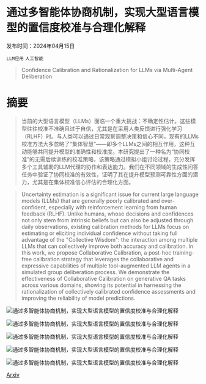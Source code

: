 # 通过多智能体协商机制，实现大型语言模型的置信度校准与合理化解释

发布时间：2024年04月15日

`LLM应用` `人工智能`

> Confidence Calibration and Rationalization for LLMs via Multi-Agent Deliberation

# 摘要

> 当前的大型语言模型（LLMs）面临一个重大挑战：不确定性估计。这些模型往往校准不准确且过于自信，尤其是在采用人类反馈进行强化学习（RLHF）时。与人类可以通过日常观察调整决策和信心不同，现有的LLMs校准方法大多忽略了“集体智慧”——即多个LLMs之间的相互作用，这种互动能够共同提升模型的准确性和校准度。本研究提出了一种名为“协同校准”的无需后续训练的校准策略，该策略通过模拟小组讨论过程，充分发挥多个工具辅助的LLM代理的协作和表达能力。我们在不同领域的生成性问答任务中验证了协同校准的有效性，证明了其在提升模型预测可靠性方面的潜力，尤其是在集体校准信心评估的合理化方面。

> Uncertainty estimation is a significant issue for current large language models (LLMs) that are generally poorly calibrated and over-confident, especially with reinforcement learning from human feedback (RLHF). Unlike humans, whose decisions and confidences not only stem from intrinsic beliefs but can also be adjusted through daily observations, existing calibration methods for LLMs focus on estimating or eliciting individual confidence without taking full advantage of the "Collective Wisdom": the interaction among multiple LLMs that can collectively improve both accuracy and calibration. In this work, we propose Collaborative Calibration, a post-hoc training-free calibration strategy that leverages the collaborative and expressive capabilities of multiple tool-augmented LLM agents in a simulated group deliberation process. We demonstrate the effectiveness of Collaborative Calibration on generative QA tasks across various domains, showing its potential in harnessing the rationalization of collectively calibrated confidence assessments and improving the reliability of model predictions.

![通过多智能体协商机制，实现大型语言模型的置信度校准与合理化解释](../../..//opt/data/Projects/HuggingArxiv/paper_images/2404.09127/x1.png)

![通过多智能体协商机制，实现大型语言模型的置信度校准与合理化解释](../../..//opt/data/Projects/HuggingArxiv/paper_images/2404.09127/x2.png)

![通过多智能体协商机制，实现大型语言模型的置信度校准与合理化解释](../../..//opt/data/Projects/HuggingArxiv/paper_images/2404.09127/x3.png)

![通过多智能体协商机制，实现大型语言模型的置信度校准与合理化解释](../../..//opt/data/Projects/HuggingArxiv/paper_images/2404.09127/diagrams.png)

![通过多智能体协商机制，实现大型语言模型的置信度校准与合理化解释](../../..//opt/data/Projects/HuggingArxiv/paper_images/2404.09127/ablation.png)

[Arxiv](https://arxiv.org/abs/2404.09127)